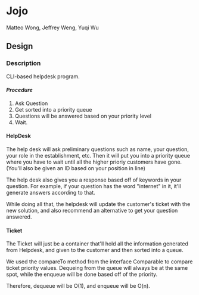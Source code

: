 # Jojo
Matteo Wong, Jeffrey Weng, Yuqi Wu

## Design

### Description
CLI-based helpdesk program.<br>
#### *Procedure*
1. Ask Question 
2. Get sorted into a priority queue
3. Questions will be answered based on your priority level
4. Wait.


#### HelpDesk
The help desk will ask preliminary questions such as name, your question, your role in the establishment, etc. Then it will put you into a priority queue where you have to wait until all the higher prioriy customers have gone.(You'll also be given an ID based on your position in line)

The help desk also gives you a response based off of keywords in your question. For example, if your question has the word "internet" in it, it'll generate answers according to that.

While doing all that, the helpdesk will update the customer's ticket with the new solution, and also recommend an alternative to get your question answered.


#### Ticket

The Ticket will just be a container that'll hold all the information generated from Helpdesk, and given to the customer and then sorted into a queue.

We used the compareTo method from the interface Comparable to compare ticket priority values. Dequeing from the queue will always be at the same spot, while the enqueue will be done based off of the priority.

Therefore, dequeue will be O(1), and enqueue will be O(n).
